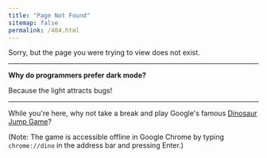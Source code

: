 ```yaml
---
title: "Page Not Found"
sitemap: false
permalink: /404.html
---
```


Sorry, but the page you were trying to view does not exist.

---

**Why do programmers prefer dark mode?**

Because the light attracts bugs!

---

While you're here, why not take a break and play Google's famous [Dinosaur Jump Game](chrome://dino)?

(Note: The game is accessible offline in Google Chrome by typing `chrome://dino` in the address bar and pressing Enter.)
